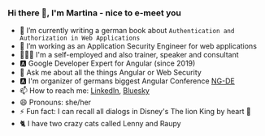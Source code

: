 ### Hi there 👋, I'm Martina - nice to e-meet you

- 🔭 I’m currently writing a german book about `Authentication and Authorization in Web Applications` 
- 🌱 I’m working as an Application Security Engineer for web applications
- 👨🏼‍💻 I'm a self-employed and also trainer, speaker and consultant
- 🅰️ Google Developer Expert for Angular (since 2019)
- 💬 Ask me about all the things Angular or Web Security
- 🅰️ I'm organizer of germans biggest Angular Conference [NG-DE](https://ng-de.org/)
- 📫 How to reach me: [LinkedIn](https://www.linkedin.com/in/martina-kraus-398493108/), [Bluesky](https://bsky.app/profile/martinakraus11.bsky.social)
- 😄 Pronouns: she/her
- ⚡ Fun fact: I can recall all dialogs in Disney's The lion King by heart 🦁
- 🐈 I have two crazy cats called Lenny and Raupy
